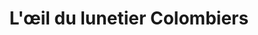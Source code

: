 ---
title: "L'œil du lunetier Colombiers"
url: /colombiers/loeil-du-lunetier-colombiers/
shop: opticien
---